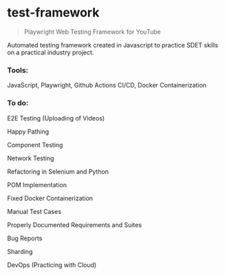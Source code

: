 # test-framework
> Playwright Web Testing Framework for YouTube


Automated testing framework created in Javascript to practice SDET skills on a practical industry project.


### Tools:
JavaScript, Playwright, Github Actions CI/CD, Docker Containerization


### To do:

E2E Testing (Uploading of Videos)

Happy Pathing

Component Testing

Network Testing

Refactoring in Selenium and Python

POM Implementation

Fixed Docker Containerization

Manual Test Cases

Properly Documented Requirements and Suites

Bug Reports

Sharding

DevOps (Practicing with Cloud)
